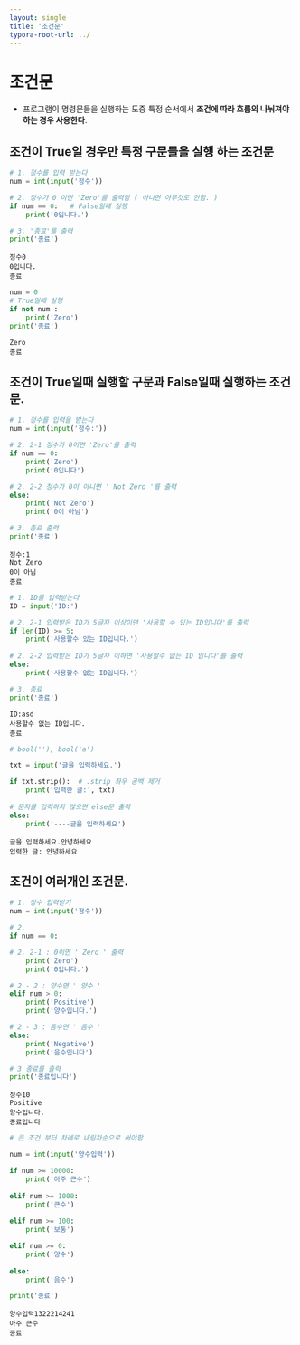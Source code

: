 ```yaml
---
layout: single
title: '조건문'
typora-root-url: ../
---
```


# 조건문

- 프로그램이 명령문들을 실행하는 도중 특정 순서에서 **조건에 따라 흐름의 나눠져야 하는 경우 사용한다**.

## 조건이 True일 경우만 특정 구문들을 실행 하는 조건문


```python
# 1. 정수를 입력 받는다
num = int(input('정수'))

# 2. 정수가 0 이면 'Zero'를 출력함 ( 아니면 아무것도 안함. )
if num == 0:   # False일때 실행
    print('0입니다.')

# 3. '종료'를 출력
print('종료')
```

    정수0
    0입니다.
    종료



```python
num = 0 
# True일때 실행
if not num : 
    print('Zero')
print('종료')
```

    Zero
    종료

## 조건이 True일때 실행할 구문과 False일때 실행하는 조건문.


```python
# 1. 정수를 입력을 받는다
num = int(input('정수:'))

# 2. 2-1 정수가 0이면 'Zero'를 출력
if num == 0: 
    print('Zero')
    print('0입니다')

# 2. 2-2 정수가 0이 아니면 ' Not Zero '를 출력
else: 
    print('Not Zero')
    print('0이 아님')

# 3. 종료 출력
print('종료')
```

    정수:1
    Not Zero
    0이 아님
    종료



```python
# 1. ID를 입력받는다
ID = input('ID:')

# 2. 2-1 입력받은 ID가 5글자 이상이면 '사용할 수 있는 ID입니다'를 출력
if len(ID) >= 5:
    print('사용할수 있는 ID입니다.')
    
# 2. 2-2 입력받은 ID가 5글자 이하면 '사용할수 없는 ID 입니다'를 출력
else:
    print('사용할수 없는 ID입니다.')

# 3. 종료
print('종료')
```

    ID:asd
    사용할수 없는 ID입니다.
    종료



```python
# bool(''), bool('a')

txt = input('글을 입력하세요.')

if txt.strip():  # .strip 좌우 공백 제거
    print('입력한 글:', txt)
    
# 문자를 입력하지 않으면 else문 출력
else:
    print('----글을 입력하세요')
```

    글을 입력하세요.안녕하세요
    입력한 글: 안녕하세요

## 조건이 여러개인 조건문.


```python
# 1. 정수 입력받기
num = int(input('정수'))

# 2. 
if num == 0:

# 2. 2-1 : 0이면 ' Zero ' 출력
    print('Zero')
    print('0입니다.')

# 2 - 2 : 양수면 ' 양수 ' 
elif num > 0: 
    print('Positive')
    print('양수입니다.')

# 2 - 3 : 음수면 ' 음수 '
else:
    print('Negative')
    print('음수입니다')

# 3 종료를 출력
print('종료입니다')
```

    정수10
    Positive
    양수입니다.
    종료입니다



```python
# 큰 조건 부터 차례로 내림차순으로 써야함

num = int(input('양수입력'))

if num >= 10000:   
    print('아주 큰수')
    
elif num >= 1000:
    print('큰수')
    
elif num >= 100:
    print('보통')

elif num >= 0:
    print('양수')
    
else:
    print('음수')

print('종료')
```

    양수입력1322214241
    아주 큰수
    종료
